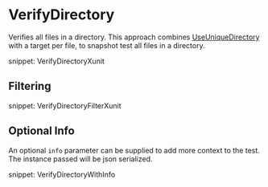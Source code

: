 # VerifyDirectory

Verifies all files in a directory. This approach combines [UseUniqueDirectory](/docs/naming.md#useuniquedirectory) with a target per file, to snapshot test all files in a directory.

snippet: VerifyDirectoryXunit


## Filtering

snippet: VerifyDirectoryFilterXunit


## Optional Info

An optional `info` parameter can be supplied to add more context to the test. The instance passed will be json serialized.

snippet: VerifyDirectoryWithInfo